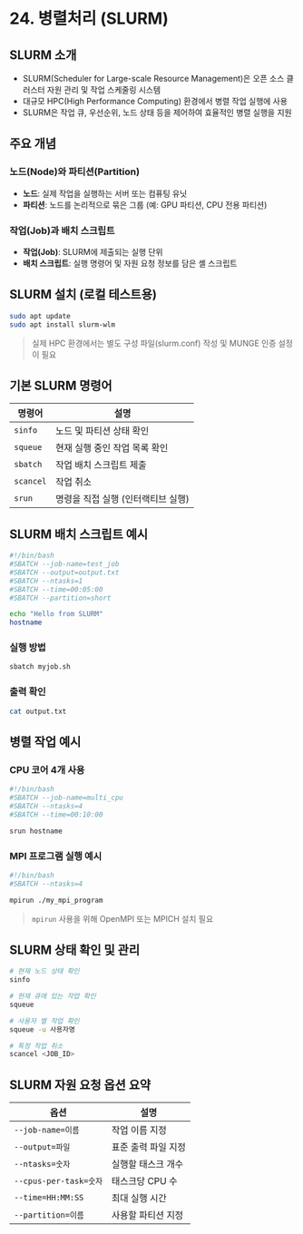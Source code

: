 # 24. 병렬처리 (SLURM)

## SLURM 소개

- SLURM(Scheduler for Large-scale Resource Management)은 오픈 소스 클러스터 자원 관리 및 작업 스케줄링 시스템
- 대규모 HPC(High Performance Computing) 환경에서 병렬 작업 실행에 사용
- SLURM은 작업 큐, 우선순위, 노드 상태 등을 제어하여 효율적인 병렬 실행을 지원

## 주요 개념

### 노드(Node)와 파티션(Partition)

- **노드**: 실제 작업을 실행하는 서버 또는 컴퓨팅 유닛
- **파티션**: 노드를 논리적으로 묶은 그룹 (예: GPU 파티션, CPU 전용 파티션)

### 작업(Job)과 배치 스크립트

- **작업(Job)**: SLURM에 제출되는 실행 단위
- **배치 스크립트**: 실행 명령어 및 자원 요청 정보를 담은 셸 스크립트

## SLURM 설치 (로컬 테스트용)

```bash
sudo apt update
sudo apt install slurm-wlm
````

> 실제 HPC 환경에서는 별도 구성 파일(slurm.conf) 작성 및 MUNGE 인증 설정이 필요

## 기본 SLURM 명령어

| 명령어       | 설명                   |
| --------- | -------------------- |
| `sinfo`   | 노드 및 파티션 상태 확인       |
| `squeue`  | 현재 실행 중인 작업 목록 확인    |
| `sbatch`  | 작업 배치 스크립트 제출        |
| `scancel` | 작업 취소                |
| `srun`    | 명령을 직접 실행 (인터랙티브 실행) |

## SLURM 배치 스크립트 예시

```bash
#!/bin/bash
#SBATCH --job-name=test_job
#SBATCH --output=output.txt
#SBATCH --ntasks=1
#SBATCH --time=00:05:00
#SBATCH --partition=short

echo "Hello from SLURM"
hostname
```

### 실행 방법

```bash
sbatch myjob.sh
```

### 출력 확인

```bash
cat output.txt
```

## 병렬 작업 예시

### CPU 코어 4개 사용

```bash
#!/bin/bash
#SBATCH --job-name=multi_cpu
#SBATCH --ntasks=4
#SBATCH --time=00:10:00

srun hostname
```

### MPI 프로그램 실행 예시

```bash
#!/bin/bash
#SBATCH --ntasks=4

mpirun ./my_mpi_program
```

> `mpirun` 사용을 위해 OpenMPI 또는 MPICH 설치 필요

## SLURM 상태 확인 및 관리

```bash
# 현재 노드 상태 확인
sinfo

# 현재 큐에 있는 작업 확인
squeue

# 사용자 별 작업 확인
squeue -u 사용자명

# 특정 작업 취소
scancel <JOB_ID>
```

## SLURM 자원 요청 옵션 요약

| 옵션                   | 설명          |
| -------------------- | ----------- |
| `--job-name=이름`      | 작업 이름 지정    |
| `--output=파일`        | 표준 출력 파일 지정 |
| `--ntasks=숫자`        | 실행할 태스크 개수  |
| `--cpus-per-task=숫자` | 태스크당 CPU 수  |
| `--time=HH:MM:SS`    | 최대 실행 시간    |
| `--partition=이름`     | 사용할 파티션 지정  |
